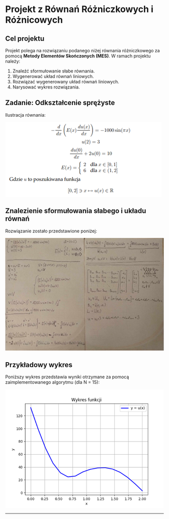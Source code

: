 # Projekt z Równań Różniczkowych i Różnicowych

## Cel projektu

Projekt polega na rozwiązaniu podanego niżej równania różniczkowego za pomocą **Metody Elementów Skończonych (MES)**. W ramach projektu należy:

1. Znaleźć sformułowanie słabe równania.
2. Wygenerować układ równań liniowych.
3. Rozwiązać wygenerowany układ równań liniowych.
4. Narysować wykres rozwiązania.

## Zadanie: Odkształcenie sprężyste

Ilustracja równania:

![Ilustracja równania](równanie.png)

## Znalezienie sformułowania słabego i układu równań

Rozwiązanie zostało przedstawione poniżej:

![Zdjęcie rozwiązania](rozwiązanie.png)

## Przykładowy wykres

Poniższy wykres przedstawia wyniki otrzymane za pomocą zaimplementowanego algorytmu (dla N = 15):

![Wykres](wykres.png)

---
